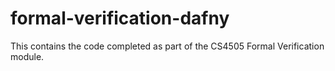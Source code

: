 # formal-verification-dafny

This contains the code completed as part of the CS4505 Formal Verification module. 
